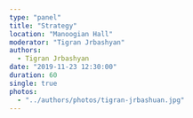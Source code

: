 ```yaml
---
type: "panel"
title: "Strategy"
location: "Manoogian Hall"
moderator: "Tigran Jrbashyan"
authors:
  - Tigran Jrbashyan
date: "2019-11-23 12:30:00"
duration: 60
single: true
photos:
  - "../authors/photos/tigran-jrbashuan.jpg"
---
```

